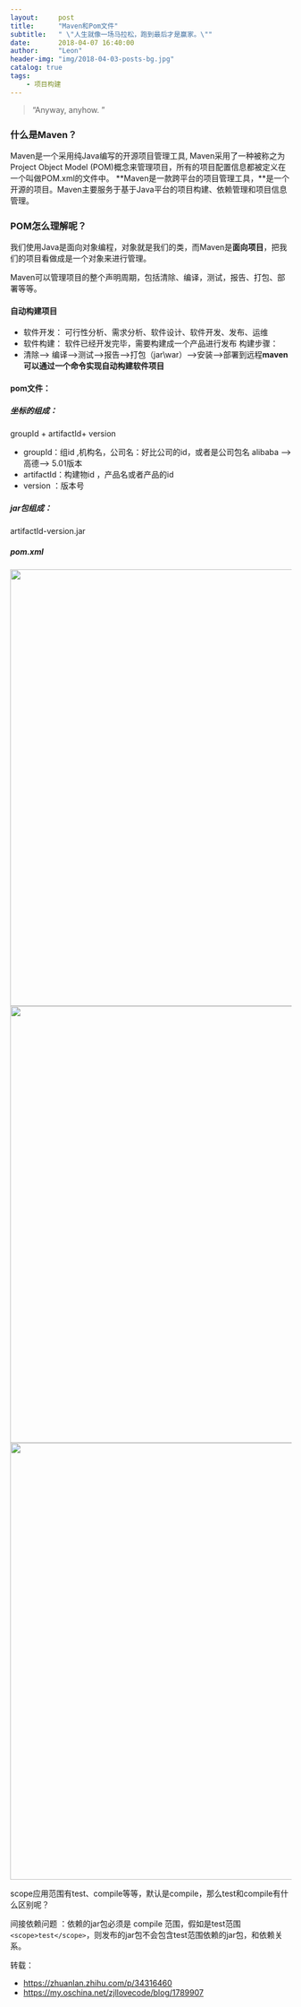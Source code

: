 ```yaml
---
layout:     post
title:      "Maven和Pom文件"
subtitle:   " \"人生就像一场马拉松，跑到最后才是赢家。\""
date:       2018-04-07 16:40:00
author:     "Leon"
header-img: "img/2018-04-03-posts-bg.jpg"
catalog: true
tags:
    - 项目构建
---
```


> “Anyway, anyhow. ”


### 什么是Maven？
Maven是一个采用纯Java编写的开源项目管理工具, Maven采用了一种被称之为Project Object Model (POM)概念来管理项目，所有的项目配置信息都被定义在一个叫做POM.xml的文件中。
**Maven是一款跨平台的项目管理工具，**是一个开源的项目。Maven主要服务于基于Java平台的项目构建、依赖管理和项目信息管理。

### POM怎么理解呢？

我们使用Java是面向对象编程，对象就是我们的类，而Maven是**面向项目**，把我们的项目看做成是一个对象来进行管理。

Maven可以管理项目的整个声明周期，包括清除、编译，测试，报告、打包、部署等等。

#### 自动构建项目
- 软件开发： 可行性分析、需求分析、软件设计、软件开发、发布、运维
- 软件构建： 软件已经开发完毕，需要构建成一个产品进行发布 构建步骤：
- 清除--> 编译-->测试-->报告-->打包（jar\war）-->安装-->部署到远程**maven可以通过一个命令实现自动构建软件项目**

#### pom文件：
##### 坐标的组成： 
groupId + artifactId+ version
- groupId：组id ,机构名，公司名：好比公司的id，或者是公司包名 alibaba ——> 高德——> 5.01版本
- artifactId：构建物id ，产品名或者产品的id
- version ：版本号
##### jar包组成： 
artifactId-version.jar
##### pom.xml
<img class="shadow" src="/blog/img/pom.jpg" width="780" height="780">
<img class="shadow" src="/blog/img/pom1.jpg" width="780" height="780">
<img class="shadow" src="/blog/img/pom2.jpg" width="780" height="780">

scope应用范围有test、compile等等，默认是compile，那么test和compile有什么区别呢？

间接依赖问题 ：依赖的jar包必须是 compile 范围，假如是test范围``<scope>test</scope>``，则发布的jar包不会包含test范围依赖的jar包，和依赖关系。

转载：
- https://zhuanlan.zhihu.com/p/34316460
- https://my.oschina.net/zjllovecode/blog/1789907
